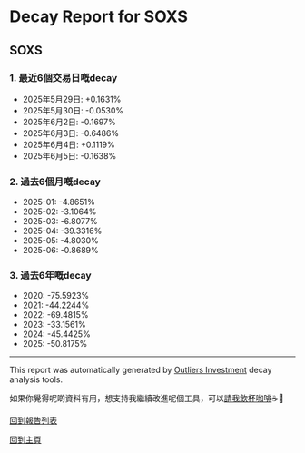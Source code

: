 # Decay Report for SOXS

## SOXS

### 1. 最近6個交易日嘅decay

- 2025年5月29日: +0.1631%
- 2025年5月30日: -0.0530%
- 2025年6月2日: -0.1697%
- 2025年6月3日: -0.6486%
- 2025年6月4日: +0.1119%
- 2025年6月5日: -0.1638%

### 2. 過去6個月嘅decay

- 2025-01: -4.8651%
- 2025-02: -3.1064%
- 2025-03: -6.8077%
- 2025-04: -39.3316%
- 2025-05: -4.8030%
- 2025-06: -0.8689%

### 3. 過去6年嘅decay

- 2020: -75.5923%
- 2021: -44.2244%
- 2022: -69.4815%
- 2023: -33.1561%
- 2024: -45.4425%
- 2025: -50.8175%

------------------------------
This report was automatically generated by [Outliers Investment](https://outliersecon.github.io/Outliers-Investment/) decay analysis tools.

如果你覺得呢啲資料有用，想支持我繼續改進呢個工具，可以[請我飲杯咖啡](https://buymeacoffee.com/outliersecon)☕🙏

[回到報告列表](https://outliersecon.github.io/Outliers-Investment/reports/reports_public)

[回到主頁](https://outliersecon.github.io/Outliers-Investment/)